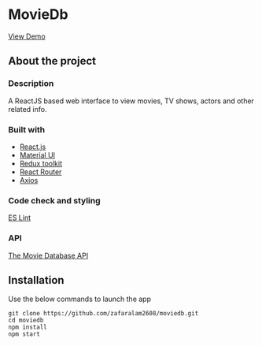 # MovieDb

[View Demo](https://zafaralam2608.github.io/moviedb/)

## About the project

### Description

A ReactJS based web interface to view movies, TV shows, actors and other related info.

### Built with

* [React.js](https://reactjs.org/)
* [Material UI](https://mui.com/material-ui/getting-started/overview/)
* [Redux toolkit](https://redux-toolkit.js.org/)
* [React Router](https://reactrouter.com/docs/en/v6)
* [Axios](https://axios-http.com/docs/intro)

### Code check and styling

[ES Lint](https://eslint.org/)

### API

[The Movie Database API](https://developers.themoviedb.org/3)

## Installation

Use the below commands to launch the app

```
git clone https://github.com/zafaralam2608/moviedb.git
cd moviedb
npm install
npm start
```
